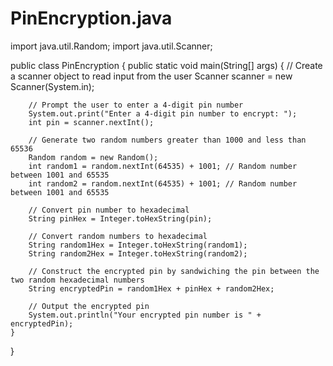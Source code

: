 # PinEncryption.java

import java.util.Random;
import java.util.Scanner;

public class PinEncryption {
    public static void main(String[] args) {
        // Create a scanner object to read input from the user
        Scanner scanner = new Scanner(System.in);

        // Prompt the user to enter a 4-digit pin number
        System.out.print("Enter a 4-digit pin number to encrypt: ");
        int pin = scanner.nextInt();

        // Generate two random numbers greater than 1000 and less than 65536
        Random random = new Random();
        int random1 = random.nextInt(64535) + 1001; // Random number between 1001 and 65535
        int random2 = random.nextInt(64535) + 1001; // Random number between 1001 and 65535

        // Convert pin number to hexadecimal
        String pinHex = Integer.toHexString(pin);

        // Convert random numbers to hexadecimal
        String random1Hex = Integer.toHexString(random1);
        String random2Hex = Integer.toHexString(random2);

        // Construct the encrypted pin by sandwiching the pin between the two random hexadecimal numbers
        String encryptedPin = random1Hex + pinHex + random2Hex;

        // Output the encrypted pin
        System.out.println("Your encrypted pin number is " + encryptedPin);
    }
}

